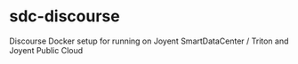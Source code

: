 # sdc-discourse
Discourse Docker setup for running on Joyent SmartDataCenter / Triton and Joyent Public Cloud
